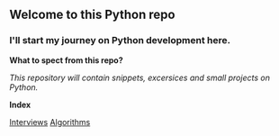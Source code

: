 ## Welcome to this Python repo

### I'll start my journey on Python development here.

**What to spect from this repo?**

*This repository will contain snippets, excersices and small projects on Python.*

**Index**

[Interviews](https://github.com/malombardi/python_tests/tree/develop/interviews)
[Algorithms](https://github.com/malombardi/python_tests/tree/develop/algorithms)